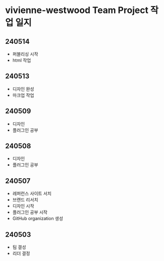 # vivienne-westwood Team Project 작업 일지
## 240514
* 퍼블리싱 시작
* html 작업

## 240513
* 디자인 완성
* 마크업 작업

## 240509
* 디자인
* 플러그인 공부

## 240508
* 디자인
* 플러그인 공부

## 240507
* 레퍼런스 사이트 서치
* 브랜드 리서치
* 디자인 시작
* 플러그인 공부 시작
* GitHub organization 생성

## 240503
* 팀 결성
* 리더 결정